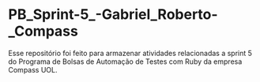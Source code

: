 # PB_Sprint-5_-Gabriel_Roberto-_Compass
Esse repositório foi feito para armazenar atividades relacionadas a sprint 5 do Programa de Bolsas de Automação de Testes com Ruby da empresa Compass UOL.
